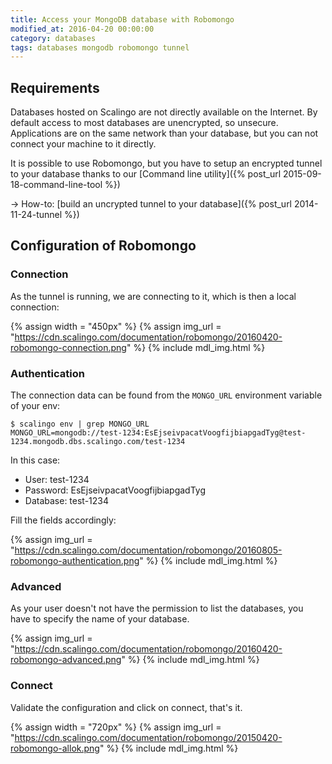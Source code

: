 ```yaml
---
title: Access your MongoDB database with Robomongo
modified_at: 2016-04-20 00:00:00
category: databases
tags: databases mongodb robomongo tunnel
---
```


## Requirements

Databases hosted on Scalingo are not directly available on the Internet. By default
access to most databases are unencrypted, so unsecure. Applications are on the same
network than your database, but you can not connect your machine to it directly.

It is possible to use Robomongo, but you have to setup an encrypted tunnel to your
database thanks to our [Command line utility]({% post_url 2015-09-18-command-line-tool %})

→ How-to: [build an uncrypted tunnel to your database]({% post_url 2014-11-24-tunnel %})

## Configuration of Robomongo

### Connection

As the tunnel is running, we are connecting to it, which is then a local connection:

{% assign width = "450px" %}
{% assign img_url = "https://cdn.scalingo.com/documentation/robomongo/20160420-robomongo-connection.png" %}
{% include mdl_img.html %}

### Authentication

The connection data can be found from the `MONGO_URL` environment variable of your env:

```
$ scalingo env | grep MONGO_URL
MONGO_URL=mongodb://test-1234:EsEjseivpacatVoogfijbiapgadTyg@test-1234.mongodb.dbs.scalingo.com/test-1234
```

In this case:

* User: test-1234
* Password: EsEjseivpacatVoogfijbiapgadTyg
* Database: test-1234

Fill the fields accordingly:

{% assign img_url = "https://cdn.scalingo.com/documentation/robomongo/20160805-robomongo-authentication.png" %}
{% include mdl_img.html %}

### Advanced

As your user doesn't not have the permission to list the databases, you have to specify the name of your
database.

{% assign img_url = "https://cdn.scalingo.com/documentation/robomongo/20160420-robomongo-advanced.png" %}
{% include mdl_img.html %}

### Connect

Validate the configuration and click on connect, that's it.

{% assign width = "720px" %}
{% assign img_url = "https://cdn.scalingo.com/documentation/robomongo/20150420-robomongo-allok.png" %}
{% include mdl_img.html %}
